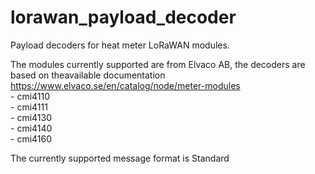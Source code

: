 # lorawan_payload_decoder

Payload decoders for heat meter LoRaWAN modules.<br>

The modules currently supported are from Elvaco AB, the decoders are based on theavailable documentation<br>
https://www.elvaco.se/en/catalog/node/meter-modules<br>
    - cmi4110 <br>
    - cmi4111 <br>
    - cmi4130 <br>
    - cmi4140 <br>
    - cmi4160 <br>


The currently supported message format is Standard

